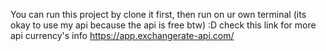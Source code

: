 You can run this project by clone it first, then run on ur own terminal
(its okay to use my api because the api is free btw) :D
check this link for more api currency's info https://app.exchangerate-api.com/
